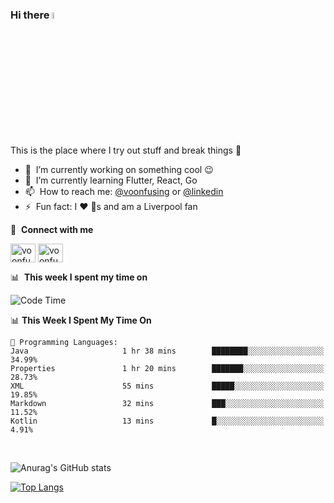 ### Hi there <img src="https://media.giphy.com/media/hvRJCLFzcasrR4ia7z/giphy.gif" width="5%">
This is the place where I try out stuff and break things :rofl:

- 🔭 &nbsp;I’m currently working on something cool :wink:
- 🌱 &nbsp;I’m currently learning Flutter, React, Go
- 📫 &nbsp;How to reach me: [@voonfusing](https://twitter.com/voonfusing) or [@linkedin](https://www.linkedin.com/in/voonfusing/)
- ⚡ &nbsp;Fun fact: I :heart: :dog:s and am a Liverpool fan

🔗 &nbsp;**Connect with me**
<p align="left">
<a href="https://twitter.com/voonfusing" target="blank"><img align="center" src="https://raw.githubusercontent.com/rahuldkjain/github-profile-readme-generator/master/src/images/icons/Social/twitter.svg" alt="voonfusing" height="30" width="40" /></a>
<a href="https://www.linkedin.com/in/voonfusing/" target="blank"><img align="center" src="https://raw.githubusercontent.com/rahuldkjain/github-profile-readme-generator/master/src/images/icons/Social/linked-in-alt.svg" alt="voonfusing" height="30" width="40" /></a>

📊 &nbsp;**This week I spent my time on**

<!--START_SECTION:waka-->
![Code Time](http://img.shields.io/badge/Code%20Time-10%20hrs%2025%20mins-blue)

📊 **This Week I Spent My Time On** 

```text
💬 Programming Languages: 
Java                     1 hr 38 mins        ████████░░░░░░░░░░░░░░░░░   34.99% 
Properties               1 hr 20 mins        ███████░░░░░░░░░░░░░░░░░░   28.73% 
XML                      55 mins             █████░░░░░░░░░░░░░░░░░░░░   19.85% 
Markdown                 32 mins             ███░░░░░░░░░░░░░░░░░░░░░░   11.52% 
Kotlin                   13 mins             █░░░░░░░░░░░░░░░░░░░░░░░░   4.91%

```


<!--END_SECTION:waka-->
<br>

<!-- 📊 &nbsp;**Stats**
<p align="left"> -->
![Anurag's GitHub stats](https://github-readme-stats.vercel.app/api?username=jollyboss123&count_private=true&v=2)

[![Top Langs](https://github-readme-stats.vercel.app/api/top-langs/?username=jollyboss123&layout=compact)](https://github.com/anuraghazra/github-readme-stats)
